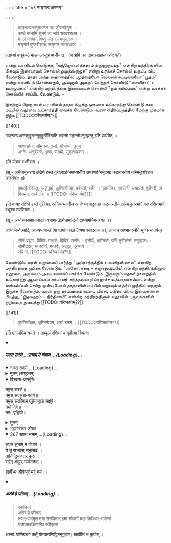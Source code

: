 +++
title = "०६ माङ्गल्यधारणम्"

+++

> माङ्गल्यतन्तुताऽनेन मम जीवनहेतुना ।  
कण्ठे बध्नामि सुभगे त्वं जीव शरदश्शतम् ।  
मंगलं भगवान् विष्णुः मङ्गलं मधुसूदनः ।  
मङ्गलं पुण्डरीकाक्षः मङ्गलं गरुडध्वजः ॥ 

एताभ्यां वधूकण्ठे माङ्गल्यसूत्रं बघ्नीँयात्। (अत्रापि ननन्दायास्सहायः अपेक्ष्यते)

என்று வரனிடம் கொடுக்க, "யஜ்ஞோவர்த்ததாம் த்ருணாந்யத்து" என்கிற மந்திரங்களை மிகவும் இரையாமல் சொல்லி ஒமுத்ஸ்ருஜத" என்று உரக்கச் சொல்லி உருட்டி விட வேண்டும். தாதா அந்த ஸ்தானத்தில் பழத்தையோ வெல்லக் கட்டியையோ "பூதம்" என்று வரனிடம் சொன்னதும், அவனும் அதைப் பெற்றுக் கொண்டு “ஸாவிராட் + ஊர்ஜம்தா:" என்கிற மந்திரத்தை இரையாமல் சொல்லி "ஓம் கல்ப்பயத" என்று உரக்கச் சொல்லிச் சாப்பிட வேண்டும். +

இதற்குப் பிறகு தான்ய ராசியில் தாதா கிழக்கு முகமாக உட்கார்ந்து கொண்டு தன் மடியில் வதூவை உட்கார்த்தி வைக்க வேண்டும். வரன் எதிர்ப்புறத்தில் மேற்கு முகமாக நிற்க [[TODO::परिष्कार्यम्??]]

[[140]]

माङ्गल्यधारणमुहूतस्सुमुहूर्तोस्त्विति भवन्तो महान्तोऽनुगृह्णन्तु इति प्रार्थयेत् ॥

> आशासॉना, सौम॒नसं, प्र॒जां, सौर्भाग्यं, त॒नूम् ।  
अ॒ग्नेः, अनुव्ँरता, भूत्वा, सन्नॅह्ये, सुकृ॒ताय॒कम् । 

इति योक्त्रं वध्नीँयात् ।

(सू - अथैनामुत्तरया दक्षिणे हस्ते गृहीत्वाऽग्निमभ्यानीँय अपरेणाग्निमुदगग्रं कटमास्तीर्य तस्मिन्नुपविशत उत्तरोवरः ॥) 

> पू॒षात्वे॒तोनॅयतु, हस्त॒गृह्यँ, अ॒श्विनौ॑ त्वा, प्रवॅहतां, रथेँन । गृहान्गँच्छ, गृहपॅत्नी, यथाऽसॅः, व॒शिनी॑, त्वं वि॒दथम्, आवॅदासि ॥ [[TODO::परिष्कार्यम्??]]

इति वध्वाः दक्षिणे हस्ते गृहीत्वा, अग्निमभ्यानीँय अग्नेः पश्चादुदगग्रं कटमास्तीर्य तस्मिन्नुत्तरभागे वरः दक्षिणभागे वधूश्च उपविशतः ।

(सू - अग्नेरुपसमाधानाद्याज्यभागान्तेऽथैनामादितो द्वाभ्यामभिमन्त्रयेत ।)

अग्निमिध्वेत्यादि, आज्यभागान्ते (पात्रप्रयोगकाले दैव्यपात्रसादनानन्तरं, लाजान् अश्मानञ्चेति युगपत्सादयेत्) 

> सोमॅः प्रथ॒मः, विविदे, गन्धर्वः, वि॒विदे, उत्तँरः । तृतीयॅः, अ॒ग्निष्टे, पतिःँ तुरीयॅस्ते, मनुष्य॒जाः ।  
सोमोँददत्, गन्धर्वायॅ, गन्धर्वः, अदद॒त्, अ॒ग्नये॑ ।  
र॒यिं चॅ, [[TODO::परिष्कार्यम्??]]

வேண்டும். வரன் வதூவைப் பார்த்து "அப்ராத்ருக்நீம் + ஸவிதஸ்ஸுவ" என்கிற மந்திரத்தை ஜபிக்க வேண்டும். "அகோரசக்ஷ + சஞ்சதுஷ்பதே' என்கிற மந்திரத்தினால் வதூவை அவயவம் அவயவமாகப் பார்க்க வேண்டும். இருவரும் யதாஸ்தானத்தில் உட்கார்ந்து ஆவாப்யாம் கர்மாணி கர்த்தவ்யாநி ப்ரஜாச்ச உத்பாதயிதவ்யா: என்று ஸங்கல்ப்பம் செய்து முன்பு போல் தாதாவின் மடியில் வதூவும் எதிர்ப்புறத்தில் வரனும் இருக்க வேண்டும். வரன் ஒரு தர்ப்பத்தை கட்டை விரல், பவித்ர விரல் இவைகளால் பிடித்து, "இதமஹம் + நிர்திசாமி" என்கிற மந்திரத்தினால் வதூவின் புருவங்களின் நடுவைத் துடைத்து [[TODO::परिष्कार्यम्??]]

[[141]]

> पुत्राँश्चाँदात्, अ॒ग्निर्मह्यम्, अर्थो इमाम् । [[TODO::परिष्कार्यम्??]] 

इति एनामभिमन्त्रयते । ताम्बूलं दक्षिणां च गृहीत्वा स्थित्वा

<div class="js_include" includetitle="false" newlevelforh1="5" unfilled url="/vedAH_yajuH/taittirIyam/sUtram/ApastambaH/gRhyam/paddhatiH/shrIvaiShNavaH/mantrAdi/namas_sadase_sabhAM_gopAya/">
<details open><summary><h5>नम॒स् सद॑से …स॒भाम् मे॑ गोपाय ...{Loading}...</h5></summary>
<div class="js_include" includetitle="false" newlevelforh1="5" unfilled="" url="/vedAH_yajuH/taittirIyam/sArasvata-vibhAgaH/saMhitA/yajuH/sarva-prastutiH/3/2/04_sphyAdyupasthAnamantrAH_vidhishcha/namas_sadase.md">
<details open><summary><h10>नमस् सदसे ...{Loading}...</h10></summary>
<details><summary>मूलम् (संयुक्तम्)</summary>

नम॒स्सद॑से॒ नम॒स्सद॑स॒स्पत॑ये॒ नम॒स्सखी॑नाम्पुरो॒गाणा॒ञ्चक्षु॑षे॒ नमो॑ दि॒वे नमᳶ॑ पृथि॒व्यै
</details>
<details open><summary>विश्वास-प्रस्तुतिः</summary>

नम॒स् सद॑से॥  
नम॒स् सद॑स॒स्-पत॑ये॥    
नम॒स् सखी॑नाम् पुरो॒गाणा॒ञ् चक्षु॑षे॥    
नमो॑ दि॒वे॥   
नमᳶ॑ पृथि॒व्यै॥
</details>
<details><summary>मूलम्</summary>

नम॒स्सद॑से  
नम॒स्सद॑स॒स्पत॑ये    
नम॒स्सखी॑नाम्पुरो॒गाणा॒ञ्चक्षु॑षे    
नमो॑ दि॒वे   
नमᳶ॑ पृथि॒व्यै
</details>
<details><summary>भट्टभास्कर-टीका</summary>

'ऐन्द्रं हि देवतया सदः' इति इन्द्रः सदसस्पतिः पालयिता तस्मै नमः । 'षष्ठयाः पतिपुत्र' इति सत्वम् । सखीनां समानख्यानानामृत्विजां पुरोगाणामग्रतो गन्तृणां प्रधानानां सर्वेषामपि चक्षुषे चक्षुसथानीयाय दर्शनहेतवे सवित्रे च नमः । गतमन्यत् ॥
</details>
</details>
</div>
<div class="js_include" includetitle="false" newlevelforh1="4" unfilled="" url="/vedAH_yajuH/taittirIyam/sArasvata-vibhAgaH/brAhmaNam/Rk/vishvAsa-prastutiH/1/2_gavAm-ayanAdi/1/267_sapratha_sabhAm.md">
<details open><summary><h9>267 सप्रथ सभाम् ...{Loading}...</h9></summary>

सप्र॑थ स॒भाम् मे॑ गोपाय ।  
ये च॒ सभ्या॑स् सभा॒सदः॑ ।  
तानि॑न्द्रि॒याव॑तᳵ कुरु ।  
सर्व॒म् आयु॒र् उपा॑सताम् ।
</details>
</div>

(सर्वे॑भ्यः श्रीवैष्ण॒वेभ्यो॒ नमः॑॥)

</details>
</div>
<div class="js_include" includetitle="false" newlevelforh1="5" unfilled url="/vedAH_yajuH/taittirIyam/sUtram/ApastambaH/gRhyam/paddhatiH/shrIvaiShNavaH/mantrAdi/asheShe_pariShat_svIkRtya.md">
<details open><summary><h5>अशेषे हे परिषत् ...{Loading}...</h5></summary>

> स्वामिनः!  
अशेषे हे परिषत्  
भवत्-पादमूले मया समर्पिताम् इमां सौवर्णीं यत्-किञ्चिद्-दक्षिणां  
यथोक्तदक्षिणामिव स्वीकृत्य  

</details>
</div>  

अस्याः पाणिग्रहणं कर्तुं योग्यतासिद्धिमनुगृहाण) ग्रहप्रीतिं च कुर्यात् ।